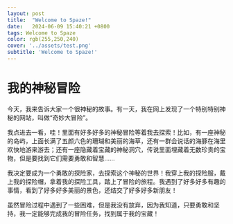 ```yaml
---
layout: post
title:  "Welcome to Spaze!"
date:   2024-06-09 15:40:21 +0800
tags: Welcome to Spaze
color: rgb(255,250,240)
cover: '../assets/test.png'
subtitle: 'Welcome to Spaze!'
---
```

# 我的神秘冒险

今天，我来告诉大家一个很神秘的故事。有一天，我在网上发现了一个特别特别神秘的网站，叫做“奇妙大冒险”。

我点进去一看，哇！里面有好多好多的神秘冒险等着我去探索！比如，有一座神秘的岛屿，上面长满了五颜六色的珊瑚和美丽的海草，还有一群会说话的海豚在海里欢快地游来游去；还有一座隐藏着宝藏的神秘洞穴，传说里面埋藏着无数珍贵的宝物，但是要找到它们需要勇敢和智慧……

我决定要成为一个勇敢的探险家，去探索这个神秘的世界！我穿上我的探险服，戴上我的探险帽，拿着我的探险工具，踏上了冒险的旅程。我遇到了好多好多有趣的事情，看到了好多好多美丽的景色，还结交了好多好多新朋友！

虽然冒险过程中遇到了一些困难，但是我没有放弃，因为我知道，只要勇敢和坚持，我一定能够完成我的冒险任务，找到属于我的宝藏！


